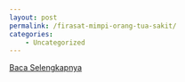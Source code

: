 ```yaml
---
layout: post
permalink: /firasat-mimpi-orang-tua-sakit/
categories:
    - Uncategorized
---
```


[Baca Selengkapnya](/04)